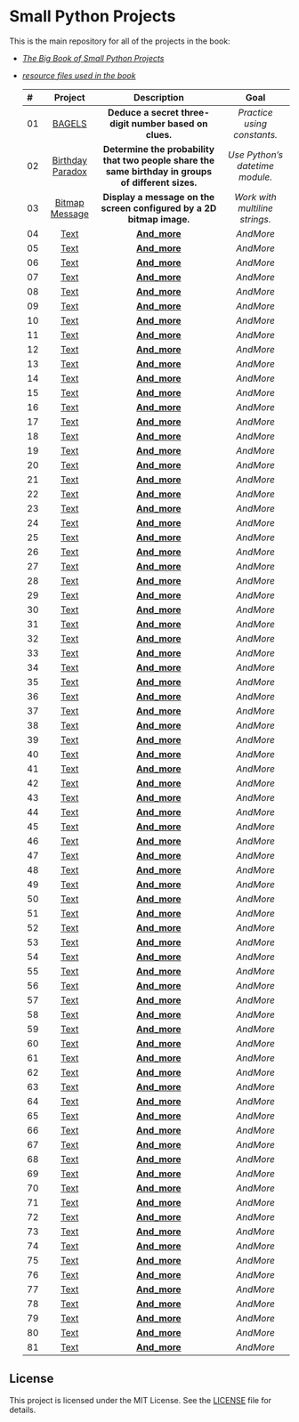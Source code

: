# Small Python Projects

This is the main repository for all of the projects in the book:

-   *[The Big Book of Small Python Projects](https://nostarch.com/big-book-small-python-projects)*
-   *[resource files used in the book](https://nostarch.com/download/BigBookPythonResources.zip)*

    | # | Project | Description | Goal |
    | :- | :--------------------------------------------------------------------------------: | :----------------------------------------------------: | :------------------------: |
    | 01 | [BAGELS](https://github.com/MajidShajari/small_python_projects/tree/master/bagels) | **Deduce a secret three-digit number based on clues.** | _Practice using constants._ |
    | 02 | [Birthday Paradox](https://github.com/MajidShajari/small_python_projects/tree/master/birthdayparadox) | **Determine the probability that two people share the same birthday in groups of different sizes.** | _Use Python’s datetime module._
    | 03 | [Bitmap Message](https://github.com/MajidShajari/small_python_projects/tree/master/bitmapmessage) | **Display a message on the screen configured by a 2D bitmap image.** | _Work with multiline strings._
    | 04 | [Text]() | **[And_more](https://github.com/MajidShajari/small_python_projects/tree/master/)** | _AndMore_
    | 05 | [Text]() | **[And_more](https://github.com/MajidShajari/small_python_projects/tree/master/)** | _AndMore_
    | 06 | [Text]() | **[And_more](https://github.com/MajidShajari/small_python_projects/tree/master/)** | _AndMore_
    | 07 | [Text]() | **[And_more](https://github.com/MajidShajari/small_python_projects/tree/master/)** | _AndMore_
    | 08 | [Text]() | **[And_more](https://github.com/MajidShajari/small_python_projects/tree/master/)** | _AndMore_
    | 09 | [Text]() | **[And_more](https://github.com/MajidShajari/small_python_projects/tree/master/)** | _AndMore_
    | 10 | [Text]() | **[And_more](https://github.com/MajidShajari/small_python_projects/tree/master/)** | _AndMore_
    | 11 | [Text]() | **[And_more](https://github.com/MajidShajari/small_python_projects/tree/master/)** | _AndMore_
    | 12 | [Text]() | **[And_more](https://github.com/MajidShajari/small_python_projects/tree/master/)** | _AndMore_
    | 13 | [Text]() | **[And_more](https://github.com/MajidShajari/small_python_projects/tree/master/)** | _AndMore_
    | 14 | [Text]() | **[And_more](https://github.com/MajidShajari/small_python_projects/tree/master/)** | _AndMore_
    | 15 | [Text]() | **[And_more](https://github.com/MajidShajari/small_python_projects/tree/master/)** | _AndMore_
    | 16 | [Text]() | **[And_more](https://github.com/MajidShajari/small_python_projects/tree/master/)** | _AndMore_
    | 17 | [Text]() | **[And_more](https://github.com/MajidShajari/small_python_projects/tree/master/)** | _AndMore_
    | 18 | [Text]() | **[And_more](https://github.com/MajidShajari/small_python_projects/tree/master/)** | _AndMore_
    | 19 | [Text]() | **[And_more](https://github.com/MajidShajari/small_python_projects/tree/master/)** | _AndMore_
    | 20 | [Text]() | **[And_more](https://github.com/MajidShajari/small_python_projects/tree/master/)** | _AndMore_
    | 21 | [Text]() | **[And_more](https://github.com/MajidShajari/small_python_projects/tree/master/)** | _AndMore_
    | 22 | [Text]() | **[And_more](https://github.com/MajidShajari/small_python_projects/tree/master/)** | _AndMore_
    | 23 | [Text]() | **[And_more](https://github.com/MajidShajari/small_python_projects/tree/master/)** | _AndMore_
    | 24 | [Text]() | **[And_more](https://github.com/MajidShajari/small_python_projects/tree/master/)** | _AndMore_
    | 25 | [Text]() | **[And_more](https://github.com/MajidShajari/small_python_projects/tree/master/)** | _AndMore_
    | 26 | [Text]() | **[And_more](https://github.com/MajidShajari/small_python_projects/tree/master/)** | _AndMore_
    | 27 | [Text]() | **[And_more](https://github.com/MajidShajari/small_python_projects/tree/master/)** | _AndMore_
    | 28 | [Text]() | **[And_more](https://github.com/MajidShajari/small_python_projects/tree/master/)** | _AndMore_
    | 29 | [Text]() | **[And_more](https://github.com/MajidShajari/small_python_projects/tree/master/)** | _AndMore_
    | 30 | [Text]() | **[And_more](https://github.com/MajidShajari/small_python_projects/tree/master/)** | _AndMore_
    | 31 | [Text]() | **[And_more](https://github.com/MajidShajari/small_python_projects/tree/master/)** | _AndMore_
    | 32 | [Text]() | **[And_more](https://github.com/MajidShajari/small_python_projects/tree/master/)** | _AndMore_
    | 33 | [Text]() | **[And_more](https://github.com/MajidShajari/small_python_projects/tree/master/)** | _AndMore_
    | 34 | [Text]() | **[And_more](https://github.com/MajidShajari/small_python_projects/tree/master/)** | _AndMore_
    | 35 | [Text]() | **[And_more](https://github.com/MajidShajari/small_python_projects/tree/master/)** | _AndMore_
    | 36 | [Text]() | **[And_more](https://github.com/MajidShajari/small_python_projects/tree/master/)** | _AndMore_
    | 37 | [Text]() | **[And_more](https://github.com/MajidShajari/small_python_projects/tree/master/)** | _AndMore_
    | 38 | [Text]() | **[And_more](https://github.com/MajidShajari/small_python_projects/tree/master/)** | _AndMore_
    | 39 | [Text]() | **[And_more](https://github.com/MajidShajari/small_python_projects/tree/master/)** | _AndMore_
    | 40 | [Text]() | **[And_more](https://github.com/MajidShajari/small_python_projects/tree/master/)** | _AndMore_
    | 41 | [Text]() | **[And_more](https://github.com/MajidShajari/small_python_projects/tree/master/)** | _AndMore_
    | 42 | [Text]() | **[And_more](https://github.com/MajidShajari/small_python_projects/tree/master/)** | _AndMore_
    | 43 | [Text]() | **[And_more](https://github.com/MajidShajari/small_python_projects/tree/master/)** | _AndMore_
    | 44 | [Text]() | **[And_more](https://github.com/MajidShajari/small_python_projects/tree/master/)** | _AndMore_
    | 45 | [Text]() | **[And_more](https://github.com/MajidShajari/small_python_projects/tree/master/)** | _AndMore_
    | 46 | [Text]() | **[And_more](https://github.com/MajidShajari/small_python_projects/tree/master/)** | _AndMore_
    | 47 | [Text]() | **[And_more](https://github.com/MajidShajari/small_python_projects/tree/master/)** | _AndMore_
    | 48 | [Text]() | **[And_more](https://github.com/MajidShajari/small_python_projects/tree/master/)** | _AndMore_
    | 49 | [Text]() | **[And_more](https://github.com/MajidShajari/small_python_projects/tree/master/)** | _AndMore_
    | 50 | [Text]() | **[And_more](https://github.com/MajidShajari/small_python_projects/tree/master/)** | _AndMore_
    | 51 | [Text]() | **[And_more](https://github.com/MajidShajari/small_python_projects/tree/master/)** | _AndMore_
    | 52 | [Text]() | **[And_more](https://github.com/MajidShajari/small_python_projects/tree/master/)** | _AndMore_
    | 53 | [Text]() | **[And_more](https://github.com/MajidShajari/small_python_projects/tree/master/)** | _AndMore_
    | 54 | [Text]() | **[And_more](https://github.com/MajidShajari/small_python_projects/tree/master/)** | _AndMore_
    | 55 | [Text]() | **[And_more](https://github.com/MajidShajari/small_python_projects/tree/master/)** | _AndMore_
    | 56 | [Text]() | **[And_more](https://github.com/MajidShajari/small_python_projects/tree/master/)** | _AndMore_
    | 57 | [Text]() | **[And_more](https://github.com/MajidShajari/small_python_projects/tree/master/)** | _AndMore_
    | 58 | [Text]() | **[And_more](https://github.com/MajidShajari/small_python_projects/tree/master/)** | _AndMore_
    | 59 | [Text]() | **[And_more](https://github.com/MajidShajari/small_python_projects/tree/master/)** | _AndMore_
    | 60 | [Text]() | **[And_more](https://github.com/MajidShajari/small_python_projects/tree/master/)** | _AndMore_
    | 61 | [Text]() | **[And_more](https://github.com/MajidShajari/small_python_projects/tree/master/)** | _AndMore_
    | 62 | [Text]() | **[And_more](https://github.com/MajidShajari/small_python_projects/tree/master/)** | _AndMore_
    | 63 | [Text]() | **[And_more](https://github.com/MajidShajari/small_python_projects/tree/master/)** | _AndMore_
    | 64 | [Text]() | **[And_more](https://github.com/MajidShajari/small_python_projects/tree/master/)** | _AndMore_
    | 65 | [Text]() | **[And_more](https://github.com/MajidShajari/small_python_projects/tree/master/)** | _AndMore_
    | 66 | [Text]() | **[And_more](https://github.com/MajidShajari/small_python_projects/tree/master/)** | _AndMore_
    | 67 | [Text]() | **[And_more](https://github.com/MajidShajari/small_python_projects/tree/master/)** | _AndMore_
    | 68 | [Text]() | **[And_more](https://github.com/MajidShajari/small_python_projects/tree/master/)** | _AndMore_
    | 69 | [Text]() | **[And_more](https://github.com/MajidShajari/small_python_projects/tree/master/)** | _AndMore_
    | 70 | [Text]() | **[And_more](https://github.com/MajidShajari/small_python_projects/tree/master/)** | _AndMore_
    | 71 | [Text]() | **[And_more](https://github.com/MajidShajari/small_python_projects/tree/master/)** | _AndMore_
    | 72 | [Text]() | **[And_more](https://github.com/MajidShajari/small_python_projects/tree/master/)** | _AndMore_
    | 73 | [Text]() | **[And_more](https://github.com/MajidShajari/small_python_projects/tree/master/)** | _AndMore_
    | 74 | [Text]() | **[And_more](https://github.com/MajidShajari/small_python_projects/tree/master/)** | _AndMore_
    | 75 | [Text]() | **[And_more](https://github.com/MajidShajari/small_python_projects/tree/master/)** | _AndMore_
    | 76 | [Text]() | **[And_more](https://github.com/MajidShajari/small_python_projects/tree/master/)** | _AndMore_
    | 77 | [Text]() | **[And_more](https://github.com/MajidShajari/small_python_projects/tree/master/)** | _AndMore_
    | 78 | [Text]() | **[And_more](https://github.com/MajidShajari/small_python_projects/tree/master/)** | _AndMore_
    | 79 | [Text]() | **[And_more](https://github.com/MajidShajari/small_python_projects/tree/master/)** | _AndMore_
    | 80 | [Text]() | **[And_more](https://github.com/MajidShajari/small_python_projects/tree/master/)** | _AndMore_
    | 81 | [Text]() | **[And_more](https://github.com/MajidShajari/small_python_projects/tree/master/)** | _AndMore_

## License

This project is licensed under the MIT License. See the [LICENSE](https://github.com/MajidShajari/small_python_projects/blob/master/LICENSE) file for details.
